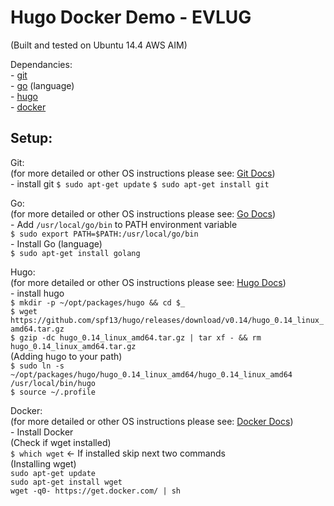 Hugo Docker Demo - EVLUG
========================
(Built and tested on Ubuntu 14.4 AWS AIM)  

Dependancies:  
	- [git](http://www.git-scm.com/)  
	- [go](http://golang.org) (language)  
	- [hugo](http://gohugo.io)  
	- [docker](http://docker.com)  

Setup:  
---  

Git:  
(for more detailed or other OS instructions please see: [Git Docs](http://git-scm.com/book/en/v2/Getting-Started-Installing-Git))  
	- install git
		`$ sudo apt-get update`
		`$ sudo apt-get install git`  

Go:  
(for more detailed or other OS instructions please see: [Go Docs](http://golang.org/doc/install))  
 	- Add `/usr/local/go/bin` to PATH environment variable  
		`$ sudo export PATH=$PATH:/usr/local/go/bin`  
	- Install Go (language)  
		`$ sudo apt-get install golang`  
	
Hugo:  
(for more detailed or other OS instructions please see: [Hugo Docs](http://gohugo.io/overview/installing/))  
	- install hugo  
		`$ mkdir -p ~/opt/packages/hugo && cd $_`  
		`$ wget https://github.com/spf13/hugo/releases/download/v0.14/hugo_0.14_linux_amd64.tar.gz`  
		`$ gzip -dc hugo_0.14_linux_amd64.tar.gz | tar xf - && rm hugo_0.14_linux_amd64.tar.gz`  
		(Adding hugo to your path)  
		`$ sudo ln -s ~/opt/packages/hugo/hugo_0.14_linux_amd64/hugo_0.14_linux_amd64 /usr/local/bin/hugo`  
		`$ source ~/.profile`  

Docker:  
(for more detailed or other OS instructions please see: [Docker Docs](http://docs.docker.com/installation/))  
	- Install Docker  
		(Check if wget installed)  
		`$ which wget` <- If installed skip next two commands  
		(Installing wget)  
		`sudo apt-get update`  
		`sudo apt-get install wget`  
		`wget -q0- https://get.docker.com/ | sh`
